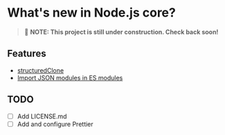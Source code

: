 # What's new in Node.js core?

> 🚧 **NOTE: This project is still under construction. Check back soon!**

## Features

- [structuredClone](features/structuredclone)
- [Import JSON modules in ES modules](features/import-json-modules-in-es-modules)

## TODO

- [ ] Add LICENSE.md
- [ ] Add and configure Prettier
